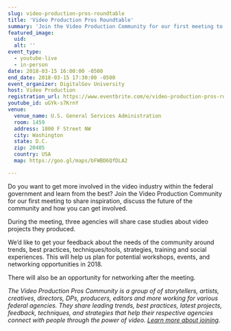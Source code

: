```yaml
---
slug: video-production-pros-roundtable
title: 'Video Production Pros Roundtable'
summary: 'Join the Video Production Community for our first meeting to share inspiration, discuss the future of the community and how you can get involved&#46; '
featured_image: 
  uid: 
  alt: ''
event_type: 
  - youtube-live
  - in-person
date: 2018-03-15 16:00:00 -0500
end_date: 2018-03-15 17:30:00 -0500
event_organizer: DigitalGov University
host: Video Production
registration_url: https://www.eventbrite.com/e/video-production-pros-roundtable-registration-43757301266
youtube_id: uGYk-s7KrnY
venue: 
  venue_name: U.S. General Services Administration
  room: 1459
  address: 1800 F Street NW
  city: Washington
  state: D.C.
  zip: 20405
  country: USA
  map: https://goo.gl/maps/bFWBD6QfDLA2

---
```


Do you want to get more involved in the video industry within the federal government and learn from the best? Join the Video Production Community for our first meeting to share inspiration, discuss the future of the community and how you can get involved. 
 
During the meeting, three agencies will share case studies about video projects they produced. 
 
We’d like to get your feedback about the needs of the community around trends, best practices, techniques/tools, strategies, training and social experiences. This will help us plan for potential workshops, events, and networking opportunities in 2018.
 
There will also be an opportunity for networking after the meeting.
 
 
_The Video Production Pros Community is a group of of storytellers, artists, creatives, directors, DPs, producers, editors and more working for various federal agencies. They  share leading trends, best practices, latest projects, feedback, techniques, and strategies that help their respective agencies connect with people through the power of video. [Learn more about joining](https://www.digitalgov.gov/communities/video-production/)._

